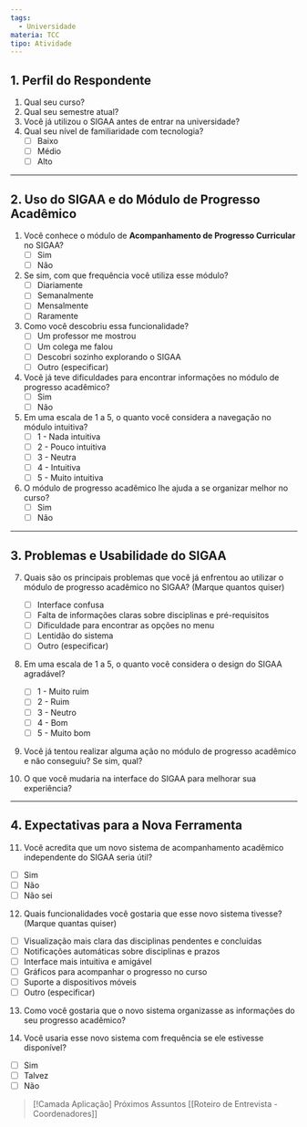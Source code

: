 ```yaml
---
tags:
  - Universidade
materia: TCC
tipo: Atividade
---
```

## 1. Perfil do Respondente
1. Qual seu curso?
2. Qual seu semestre atual?
3. Você já utilizou o SIGAA antes de entrar na universidade?
4. Qual seu nível de familiaridade com tecnologia?  
   - [ ] Baixo  
   - [ ] Médio  
   - [ ] Alto  

---

## 2. Uso do SIGAA e do Módulo de Progresso Acadêmico
1. Você conhece o módulo de **Acompanhamento de Progresso Curricular** no SIGAA?  
   - [ ] Sim  
   - [ ] Não  

2. Se sim, com que frequência você utiliza esse módulo?  
   - [ ] Diariamente  
   - [ ] Semanalmente  
   - [ ] Mensalmente  
   - [ ] Raramente  

3. Como você descobriu essa funcionalidade?  
   - [ ] Um professor me mostrou  
   - [ ] Um colega me falou  
   - [ ] Descobri sozinho explorando o SIGAA  
   - [ ] Outro (especificar)  

4. Você já teve dificuldades para encontrar informações no módulo de progresso acadêmico?  
   - [ ] Sim  
   - [ ] Não  

5. Em uma escala de 1 a 5, o quanto você considera a navegação no módulo intuitiva?  
   - [ ] 1 - Nada intuitiva  
   - [ ] 2 - Pouco intuitiva  
   - [ ] 3 - Neutra  
   - [ ] 4 - Intuitiva  
   - [ ] 5 - Muito intuitiva  

6. O módulo de progresso acadêmico lhe ajuda a se organizar melhor no curso?  
   - [ ] Sim  
   - [ ] Não  

---

## 3. Problemas e Usabilidade do SIGAA
7. Quais são os principais problemas que você já enfrentou ao utilizar o módulo de progresso acadêmico no SIGAA? (Marque quantos quiser)  
   - [ ] Interface confusa  
   - [ ] Falta de informações claras sobre disciplinas e pré-requisitos  
   - [ ] Dificuldade para encontrar as opções no menu  
   - [ ] Lentidão do sistema  
   - [ ] Outro (especificar)  

8. Em uma escala de 1 a 5, o quanto você considera o design do SIGAA agradável?  
   - [ ] 1 - Muito ruim  
   - [ ] 2 - Ruim  
   - [ ] 3 - Neutro  
   - [ ] 4 - Bom  
   - [ ] 5 - Muito bom  

9. Você já tentou realizar alguma ação no módulo de progresso acadêmico e não conseguiu? Se sim, qual?  

10. O que você mudaria na interface do SIGAA para melhorar sua experiência?  

---

## 4. Expectativas para a Nova Ferramenta
11. Você acredita que um novo sistema de acompanhamento acadêmico independente do SIGAA seria útil?  
   - [ ] Sim  
   - [ ] Não  
   - [ ] Não sei  

12. Quais funcionalidades você gostaria que esse novo sistema tivesse? (Marque quantas quiser)  
   - [ ] Visualização mais clara das disciplinas pendentes e concluídas  
   - [ ] Notificações automáticas sobre disciplinas e prazos  
   - [ ] Interface mais intuitiva e amigável  
   - [ ] Gráficos para acompanhar o progresso no curso  
   - [ ] Suporte a dispositivos móveis  
   - [ ] Outro (especificar)  

13. Como você gostaria que o novo sistema organizasse as informações do seu progresso acadêmico?  

14. Você usaria esse novo sistema com frequência se ele estivesse disponível?  
   - [ ] Sim  
   - [ ] Talvez  
   - [ ] Não  

> [!Camada Aplicação] Próximos Assuntos 
> [[Roteiro de Entrevista - Coordenadores]]
